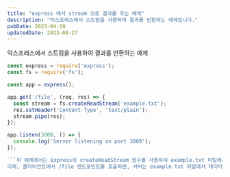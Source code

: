```yaml
---
title: "express 에서 stream 으로 결과를 주는 예제"
description: "익스프레스에서 스트림을 사용하여 결과를 반환하는 예제입니다."
pubDate: 2023-04-19
updatedDate: 2023-08-27
---
```


익스프레스에서 스트림을 사용하여 결과를 반환하는 예제
```javascript
const express = require('express');
const fs = require('fs');

const app = express();

app.get('/file', (req, res) => {
  const stream = fs.createReadStream('example.txt');
  res.setHeader('Content-Type', 'text/plain');
  stream.pipe(res);
});

app.listen(3000, () => {
  console.log('Server listening on port 3000');
});

```위 예제에서는 Express의 createReadStream 함수를 사용하여 example.txt 파일에서 데이터를 읽어들인 다음, pipe 메소드를 사용하여 응답 객체(res)에 스트림 데이터를 전달하고 있다. 이를 통해, 파일의 크기와 관계 없이 스트리밍 방식으로 데이터를 전송할 수 있다.
이제, 클라이언트에서 /file 엔드포인트를 호출하면, 서버는 example.txt 파일에서 데이터를 스트리밍하며, 이를 클라이언트에게 전송한다